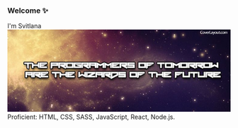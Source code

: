 ### Welcome ✨
I'm Svitlana
![Header](https://github.com/oliinyks/oliinyks/blob/main/assets/38b440b64007b4837d222e0607d1476e.jpeg)
Proficient: HTML, CSS, SASS, JavaScript, React, Node.js.

<!--
**oliinyks/oliinyks** is a ✨ _special_ ✨ repository because its `README.md` (this file) appears on your GitHub profile.

Here are some ideas to get you started:

- 🔭 I’m currently working on ...
- 🌱 I’m currently learning ...
- 👯 I’m looking to collaborate on ...
- 🤔 I’m looking for help with ...
- 💬 Ask me about ...
- 📫 How to reach me: ...
- 😄 Pronouns: ...
- ⚡ Fun fact: ...
-->
